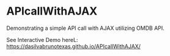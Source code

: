 # APIcallWithAJAX

Demonstrating a simple API call with AJAX utilizing OMDB API. 

See Interactive Demo hereL: https://dasilvabrunotexas.github.io/APIcallWithAJAX/

